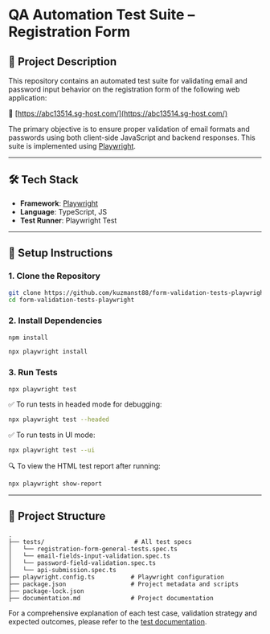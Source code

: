 # QA Automation Test Suite – Registration Form

## 📌 Project Description

This repository contains an automated test suite for validating email and password input behavior on the registration form of the following web application:

🔗 [https://abc13514.sg-host.com/](https://abc13514.sg-host.com/)

The primary objective is to ensure proper validation of email formats and passwords using both client-side JavaScript and backend responses. This suite is implemented using [Playwright](https://playwright.dev).

---

## 🛠 Tech Stack

- **Framework**: [Playwright](https://playwright.dev/)
- **Language**: TypeScript, JS
- **Test Runner**: Playwright Test

---

## 🚀 Setup Instructions

### 1. Clone the Repository

```bash
git clone https://github.com/kuzmanst88/form-validation-tests-playwright.git
cd form-validation-tests-playwright
```

### 2. Install Dependencies

```bash
npm install
```

```bash
npx playwright install
```

### 3. Run Tests

```bash
npx playwright test
```

✅ To run tests in headed mode for debugging:

```bash
npx playwright test --headed
```

✅ To run tests in UI mode:

```bash
npx playwright test --ui
```

🔍 To view the HTML test report after running:

```bash
npx playwright show-report
```

---

## 📁 Project Structure

```
.
├── tests/                         # All test specs
│   └── registration-form-general-tests.spec.ts
│   └── email-fields-input-validation.spec.ts
│   └── password-field-validation.spec.ts
│   └── api-submission.spec.ts
├── playwright.config.ts          # Playwright configuration
├── package.json                  # Project metadata and scripts
├── package-lock.json
├── documentation.md              # Project documentation

```

For a comprehensive explanation of each test case, validation strategy and expected outcomes, please refer to the [test documentation](./documentation.md).
